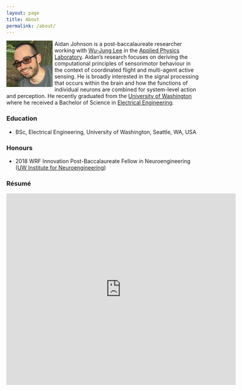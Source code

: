 ```yaml
---
layout: page
title: About
permalink: /about/
---
```


<div><img src="https://github.com/aidanjohnson/aidanjohnson.github.io/raw/master/johnsonaidan_resume/johnsonaidan_photo_uwin.jpg" align="left" alt="AJ Photo" width="24%" style="margin: 0px 5px 0px 0px;"/><p>Aidan Johnson is a post-baccalaureate researcher working with <a href="https://leewujung.github.io">Wu-Jung Lee</a> in the <a href="http://www.apl.washington.edu">Applied Physics Laboratory</a>. Aidan’s research focuses on deriving the computational principles of sensorimotor behaviour in the context of coordinated flight and multi-agent active sensing. He is broadly interested in the signal processing that occurs within the brain and how the functions of individual neurons are combined for system-level action and perception. He recently graduated from the <a href="https://www.washington.edu">University of Washington</a> where he received a Bachelor of Science in <a href="https://www.ee.washington.edu">Electrical Engineering</a>.</p></div>

### Education
* BSc, Electrical Engineering, University of Washington, Seattle, WA, USA 

### Honours
* 2018 WRF Innovation Post-Baccalaureate Fellow in Neuroengineering ([UW Institute for Neuroengineering](http://uwin.washington.edu/students/post-bacs/current/))

### Résumé
<embed src="https://github.com/aidanjohnson/aidanjohnson.github.io/raw/master/johnsonaidan_resume/johnsonaidan_resume.pdf" width="600px" height="500px" />
